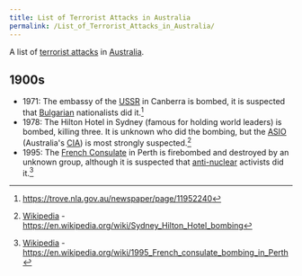 ```yaml
---
title: List of Terrorist Attacks in Australia
permalink: /List_of_Terrorist_Attacks_in_Australia/
---
```


A list of [terrorist attacks](Terrorism.md "wikilink") in
[Australia](Australia.md "wikilink").

## 1900s

- 1971: The embassy of the [USSR](USSR.md "wikilink") in Canberra is
  bombed, it is suspected that [Bulgarian](Bulgaria.md "wikilink")
  nationalists did it.[^1]
- 1978: The Hilton Hotel in Sydney (famous for holding world leaders) is
  bombed, killing three. It is unknown who did the bombing, but the
  [ASIO](ASIO.md "wikilink") (Australia's [CIA](CIA.md "wikilink")) is most
  strongly suspected.[^2]
- 1995: The [French Consulate](France.md "wikilink") in Perth is firebombed
  and destroyed by an unknown group, although it is suspected that
  [anti-nuclear](Anti-Nuclear_Movement.md "wikilink") activists did it.[^3]

[^1]: <https://trove.nla.gov.au/newspaper/page/11952240>

[^2]: [Wikipedia](Wikipedia.md "wikilink") -
    <https://en.wikipedia.org/wiki/Sydney_Hilton_Hotel_bombing>

[^3]: [Wikipedia](Wikipedia.md "wikilink") -
    <https://en.wikipedia.org/wiki/1995_French_consulate_bombing_in_Perth>